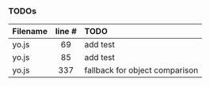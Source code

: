 ### TODOs
| Filename | line # | TODO
|:------|:------:|:------
| yo.js | 69 | add test
| yo.js | 85 | add test
| yo.js | 337 | fallback for object comparison